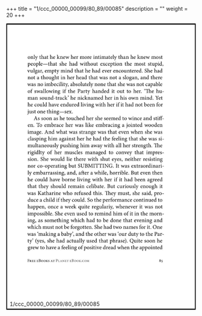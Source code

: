 +++
title = "1/ccc_00000_00099/80_89/00085"
description = ""
weight = 20
+++

<table style="border:2px solid black;max-width:800px;max-height:800px;" 
><tr><td>
<img class="center-fit-jpg"
src="/jpg_/out_jpg_1984__085.jpg">
1/ccc_00000_00099/80_89/00085
</img></td></tr></table>
